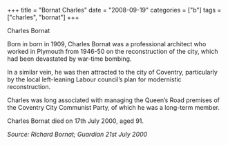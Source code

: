 +++
title = "Bornat Charles"
date = "2008-09-19"
categories = ["b"]
tags = ["charles", "bornat"]
+++

Charles Bornat

Born in born in 1909, Charles Bornat was a professional architect who worked in Plymouth from 1946-50 on the reconstruction of the city, which had been devastated by war-time bombing. 

In a similar vein, he was then attracted to the city of Coventry, particularly by the local left-leaning Labour council’s plan for modernistic reconstruction. 

Charles was long associated with managing the Queen’s Road premises of the Coventry City Communist Party, of which he was a long-term member. 

Charles Bornat died on 17th July 2000, aged 91. 

_Source: Richard Bornat; Guardian_ _21st July 2000_
